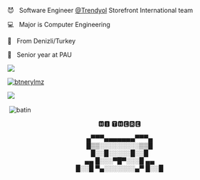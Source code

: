 <p> 😈 &nbsp Software Engineer <a href="https://www.trendyol.com" rel="noopener noreferrer" target="_blank">@Trendyol</a> Storefront International team </p>
<p> 💻 &nbsp Major is Computer Engineering </p>
<p> 🥳 &nbsp From Denizli/Turkey </p>
<p> 👻 &nbsp Senior year at PAU </p>
<img src="https://komarev.com/ghpvc/?username=batin" />
<p align="left"> <a href="https://twitter.com/btnerylmz" target="blank"><img src="https://img.shields.io/twitter/follow/btnerylmz?logo=twitter&style=for-the-badge" alt="btnerylmz" /></a> </p>
<img src="https://www.codewars.com/users/batineryilmaz/badges/large" />
<p>&nbsp;<img align="center" src="https://github-readme-stats.vercel.app/api?username=batin&show_icons=true&locale=en&theme=cobalt&bg_color=0d1117&hide_border=true" alt="batin" /></p>
</p>
<p align="center">
🅷🅸 🆃🅷🅴🆁🅴
  </p>
<p align="center">
   ▄▀▀▀▄▄▄▄▄▄▄▀▀▀▄<br>
   █▒▒░░░░░░░░░▒▒█<br>
    █░░█░░░░░█░░█<br>
 ▄▄  █░░░▀█▀░░░█  ▄▄  <br>
█░░█ ▀▄░░░░░░░▄▀ █░░█<br>
</p>
